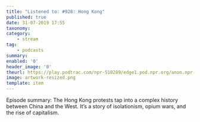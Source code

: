 ```yaml
---
title: "Listened to: #928: Hong Kong"
published: true
date: 31-07-2019 17:55
taxonomy:
category:
	- stream
tag:
	- podcasts
summary:
enabled: '0'
header_image: '0'
theurl: https://play.podtrac.com/npr-510289/edge1.pod.npr.org/anon.npr-mp3/npr/pmoney/2019/07/20190719_pmoney_pmpod928.mp3?awCollectionId=510289&awEpisodeId=743480237&orgId=1&d=1321&p=510289&story=743480237&t=podcast&e=743480237&size=21097281&ft=pod&f=510289
image: artwork-resized.png
template: item
---
```

 
Episode summary: The Hong Kong protests tap into a complex history between China and the West. It’s a story of isolationism, opium wars, and the rise of capitalism.
